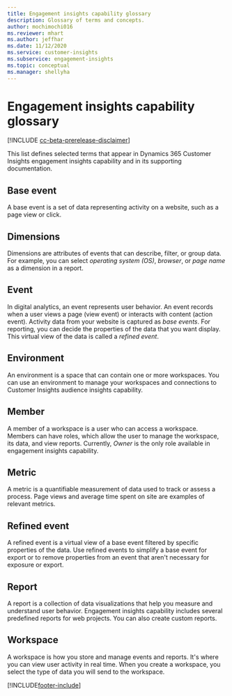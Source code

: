 ```yaml
---
title: Engagement insights capability glossary
description: Glossary of terms and concepts.
author: mochimochi016
ms.reviewer: mhart
ms.author: jeffhar
ms.date: 11/12/2020
ms.service: customer-insights
ms.subservice: engagement-insights 
ms.topic: conceptual
ms.manager: shellyha
---
```


# Engagement insights capability glossary

[!INCLUDE [cc-beta-prerelease-disclaimer](includes/cc-beta-prerelease-disclaimer.md)]

This list defines selected terms that appear in Dynamics 365 Customer Insights engagement insights capability and in its supporting documentation.

## Base event

A base event is a set of data representing activity on a website, such as a page view or click. 

## Dimensions

Dimensions are attributes of events that can describe, filter, or group data. For example, you can select *operating system (OS)*, *browser*, or *page name* as a dimension in a report.

## Event

In digital analytics, an event represents user behavior. An event records when a user views a page (view event) or interacts with content (action event). Activity data from your website is captured as *base events*. For reporting, you can decide the properties of the data that you want display. This virtual view of the data is called a *refined event*. 

## Environment

 An environment is a space that can contain one or more workspaces. You can use an environment to manage your workspaces and connections to Customer Insights audience insights capability.

## Member

A member of a workspace is a user who can access a workspace. Members can have roles, which allow the user to manage the workspace, its data, and view reports. Currently, *Owner* is the only role available in engagement insights capability.

## Metric

A metric is a quantifiable measurement of data used to track or assess a process. Page views and average time spent on site are examples of relevant metrics.

## Refined event

A refined event is a virtual view of a base event filtered by specific properties of the data. Use refined events to simplify a base event for export or to remove properties from an event that aren't necessary for exposure or export.

## Report

A report is a collection of data visualizations that help you measure and understand user behavior. Engagement insights capability includes several predefined reports for web projects. You can also create custom reports. 

## Workspace

A workspace is how you store and manage events and reports. It's where you can view user activity in real time. When you create a workspace, you select the type of data you will send to the workspace.


[!INCLUDE[footer-include](../includes/footer-banner.md)]